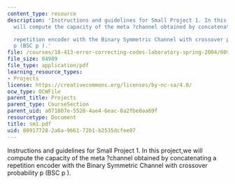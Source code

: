 ```yaml
---
content_type: resource
description: 'Instructions and guidelines for Small Project 1. In this project,we
  will compute the capacity of the meta ?channel obtained by concatenating a

  repetition encoder with the Binary Symmetric Channel with crossover probability
  p (BSC p ).'
file: /courses/18-413-error-correcting-codes-laboratory-spring-2004/809177282a6a966172b1b2535dcfee07_sm1.pdf
file_size: 84989
file_type: application/pdf
learning_resource_types:
- Projects
license: https://creativecommons.org/licenses/by-nc-sa/4.0/
ocw_type: OCWFile
parent_title: Projects
parent_type: CourseSection
parent_uid: a071807e-5528-4ae4-6eac-8a2fbe0aa69f
resourcetype: Document
title: sm1.pdf
uid: 80917728-2a6a-9661-72b1-b2535dcfee07
---
```

Instructions and guidelines for Small Project 1. In this project,we will compute the capacity of the meta ?channel obtained by concatenating a
repetition encoder with the Binary Symmetric Channel with crossover probability p (BSC p ).